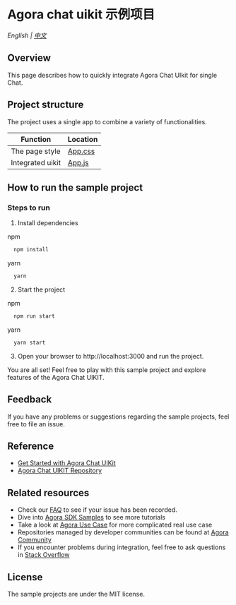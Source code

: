 
# Agora chat uikit 示例项目

_English | [中文](README.zh.md)_

## Overview

This page describes how to quickly integrate Agora Chat UIkit for single Chat.


## Project structure

The project uses a single app to combine a variety of functionalities.

| Function         | Location                                             |
| ------------ | ------------------------------------------------ |
| The page style  | [App.css](.src/App.css)                       |
| Integrated uikit | [App.js](./src/App.js)                       |

## How to run the sample project

### Steps to run

1. Install dependencies

npm
```bash
  npm install
```

yarn
```bash
  yarn
```

2. Start the project

npm
```bash
  npm run start
```

yarn
```bash
  yarn start
```

3. Open your browser to http://localhost:3000 and run the project.

You are all set! Feel free to play with this sample project and explore features of the Agora Chat UIKIT.

## Feedback

If you have any problems or suggestions regarding the sample projects, feel free to file an issue.


## Reference

- [Get Started with Agora Chat UIKit](https://docs-preprod.agora.io/en/agora-chat/agora_chat_uikit_web?platform=Web#reference)
- [Agora Chat UIKIT Repository](https://github.com/AgoraIO-Usecase/AgoraChat-UIKit-web)

## Related resources

- Check our [FAQ](https://docs.agora.io/en/faq) to see if your issue has been recorded.
- Dive into [Agora SDK Samples](https://github.com/AgoraIO) to see more tutorials
- Take a look at [Agora Use Case](https://github.com/AgoraIO-usecase) for more complicated real use case
- Repositories managed by developer communities can be found at [Agora Community](https://github.com/AgoraIO-Community)
- If you encounter problems during integration, feel free to ask questions in [Stack Overflow](https://stackoverflow.com/questions/tagged/agora.io)

## License

The sample projects are under the MIT license.
